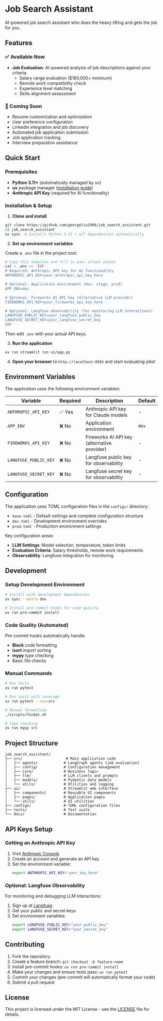 # Job Search Assistant

AI-powered job search assistant who does the heavy lifting and gets the job for you.

## Features

### ✅ Available Now
- **Job Evaluation**: AI-powered analysis of job descriptions against your criteria
  - Salary range evaluation ($160,000+ minimum)
  - Remote work compatibility check
  - Experience level matching
  - Skills alignment assessment

### 🚧 Coming Soon
- Resume customization and optimization
- User preference configuration
- LinkedIn integration and job discovery
- Automated job application submission
- Job application tracking
- Interview preparation assistance

## Quick Start

### Prerequisites
- **Python 3.11+** (automatically managed by uv)
- **uv** package manager ([installation guide](https://docs.astral.sh/uv/getting-started/installation/))
- **Anthropic API Key** (required for AI functionality)

### Installation & Setup

1. **Clone and install**
```bash
git clone https://github.com/georgeliu1998/job_search_assistant.git
cd job_search_assistant
uv sync  # Installs Python 3.11 + all dependencies automatically
```

2. **Set up environment variables**

Create a `.env` file in the project root:
```bash
# Copy this template and fill in your actual values
cat > .env << 'EOF'
# Required: Anthropic API key for AI functionality
ANTHROPIC_API_KEY=your_anthropic_api_key_here

# Optional: Application environment (dev, stage, prod)
APP_ENV=dev

# Optional: Fireworks AI API key (alternative LLM provider)
FIREWORKS_API_KEY=your_fireworks_api_key_here

# Optional: Langfuse observability (for monitoring LLM interactions)
LANGFUSE_PUBLIC_KEY=your_langfuse_public_key
LANGFUSE_SECRET_KEY=your_langfuse_secret_key
EOF
```

Then edit `.env` with your actual API keys.

3. **Run the application**
```bash
uv run streamlit run ui/app.py
```

4. **Open your browser** to `http://localhost:8501` and start evaluating jobs!

## Environment Variables

The application uses the following environment variables:

| Variable | Required | Description | Default |
|----------|----------|-------------|---------|
| `ANTHROPIC_API_KEY` | ✅ Yes | Anthropic API key for Claude models | - |
| `APP_ENV` | ❌ No | Application environment | `dev` |
| `FIREWORKS_API_KEY` | ❌ No | Fireworks AI API key (alternative provider) | - |
| `LANGFUSE_PUBLIC_KEY` | ❌ No | Langfuse public key for observability | - |
| `LANGFUSE_SECRET_KEY` | ❌ No | Langfuse secret key for observability | - |

## Configuration

The application uses TOML configuration files in the `configs/` directory:
- `base.toml` - Default settings and complete configuration structure
- `dev.toml` - Development environment overrides
- `prod.toml` - Production environment settings

Key configuration areas:
- **LLM Settings**: Model selection, temperature, token limits
- **Evaluation Criteria**: Salary thresholds, remote work requirements
- **Observability**: Langfuse integration for monitoring

## Development

### Setup Development Environment
```bash
# Install with development dependencies
uv sync --extra dev

# Install pre-commit hooks for code quality
uv run pre-commit install
```

### Code Quality (Automated)
Pre-commit hooks automatically handle:
- **Black** code formatting
- **isort** import sorting
- **mypy** type checking
- Basic file checks

### Manual Commands
```bash
# Run tests
uv run pytest

# Run tests with coverage
uv run pytest --cov=src

# Manual formatting
./scripts/format.sh

# Type checking
uv run mypy src
```

## Project Structure

```
job_search_assistant/
├── src/                    # Main application code
│   ├── agents/            # LangGraph agents (job evaluation)
│   ├── config/            # Configuration management
│   ├── core/              # Business logic
│   ├── llm/               # LLM clients and prompts
│   ├── models/            # Pydantic data models
│   └── utils/             # Utilities and logging
├── ui/                    # Streamlit web interface
│   ├── components/        # Reusable UI components
│   ├── pages/             # Application pages
│   └── utils/             # UI utilities
├── configs/               # TOML configuration files
├── tests/                 # Test suite
└── docs/                  # Documentation
```

## API Keys Setup

### Getting an Anthropic API Key
1. Visit [Anthropic Console](https://console.anthropic.com/)
2. Create an account and generate an API key
3. Set the environment variable:
   ```bash
   export ANTHROPIC_API_KEY="your_key_here"
   ```

### Optional: Langfuse Observability
For monitoring and debugging LLM interactions:
1. Sign up at [Langfuse](https://langfuse.com/)
2. Get your public and secret keys
3. Set environment variables:
   ```bash
   export LANGFUSE_PUBLIC_KEY="your_public_key"
   export LANGFUSE_SECRET_KEY="your_secret_key"
   ```

## Contributing

1. Fork the repository
2. Create a feature branch: `git checkout -b feature-name`
3. Install pre-commit hooks: `uv run pre-commit install`
4. Make your changes and ensure tests pass: `uv run pytest`
5. Commit your changes (pre-commit will automatically format your code)
6. Submit a pull request

## License

This project is licensed under the MIT License - see the [LICENSE](LICENSE) file for details.
